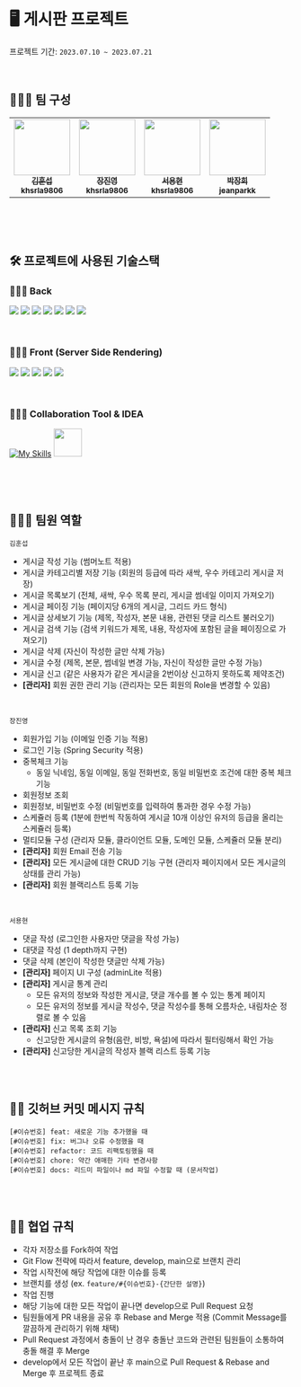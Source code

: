 # 🖥️ 게시판 프로젝트

프로젝트 기간: `2023.07.10 ~ 2023.07.21`

<br>

## 🧑🏻‍💻 팀 구성
<table>
   <tr>
      <td align="center">
        <a href="https://github.com/khsrla9806">
          <img src="https://avatars.githubusercontent.com/u/70641477?v=4" width="100px;" alt=""/><br>
          <sub><b>김훈섭</b></sub><br>
          <sub><b>khsrla9806</b></sub>
        </a>
      </td>
     <td align="center">
        <a href="https://github.com/jinyngg">
          <img src="https://avatars.githubusercontent.com/u/96164211?v=4" width="100px;" alt=""/><br>
          <sub><b>장진영</b></sub><br>
          <sub><b>khsrla9806</b></sub>
        </a>
      </td>
     <td align="center">
        <a href="https://github.com/zjdtm">
          <img src="https://avatars.githubusercontent.com/u/35757620?v=4" width="100px;" alt=""/><br>
          <sub><b>서용현</b></sub><br>
          <sub><b>khsrla9806</b></sub>
        </a>
      </td>
      <td align="center">
        <a href="https://github.com/jeanparkk">
          <img src="https://avatars.githubusercontent.com/u/119830820?v=4" width="100px;" alt=""/><br>
          <sub><b>박장희</b></sub><br>
          <sub><b>jeanparkk</b></sub>
        </a>
      </td>
   </tr>
</table>

<br><br><br>

## 🛠️ 프로젝트에 사용된 기술스택
### 🧑🏻‍💻 Back
<img src="https://img.shields.io/badge/SpringBoot-6DB33F?style=flat-square&logo=springboot&logoColor=white"> <img src="https://img.shields.io/badge/Spring Security-6DB33F?style=flat-square&logo=springsecurity&logoColor=white"> <img src="https://img.shields.io/badge/Spring Data JPA-6DB33F?style=flat-square&logo=spring&logoColor=white"> <img src="https://img.shields.io/badge/MyBatis-41454A?style=flat-square&logo=&logoColor=white"> <img src="https://img.shields.io/badge/Java 11-FF160B?style=flat-square&logo=java&logoColor=white"> <img src="https://img.shields.io/badge/Gradle-02303A?style=flat-square&logo=gradle&logoColor=white"> <img src="https://img.shields.io/badge/MySQL-4479A1?style=flat-square&logo=mysql&logoColor=white">

<br>

### 🧑🏻‍💻 Front (Server Side Rendering)
<img src="https://img.shields.io/badge/Thymeleaf-005F0F?style=flat-square&logo=thymeleaf&logoColor=white"> <img src="https://img.shields.io/badge/Javascript-F7DF1E?style=flat-square&logo=javascript&logoColor=white"> <img src="https://img.shields.io/badge/HTML5-E34F26?style=flat-square&logo=html5&logoColor=white"> <img src="https://img.shields.io/badge/CSS3-1572B6?style=flat-square&logo=css3&logoColor=white"> <img src="https://img.shields.io/badge/Bootstrap-7952B3?style=flat-square&logo=bootstrap&logoColor=white">

<br>

### 🙆🏻‍♂️ Collaboration Tool & IDEA
[![My Skills](https://skillicons.dev/icons?i=idea,git,github)](https://skillicons.dev) <img src="https://github.com/khsrla9806/board-project/assets/70641477/7c3f68ac-1a63-46a8-8fce-9715fd1d033e" width="50">

<br><br><br>

## 🙋🏻‍♂️ 팀원 역할
`김훈섭`
- 게시글 작성 기능 (썸머노트 적용)
- 게시글 카테고리별 저장 기능 (회원의 등급에 따라 새싹, 우수 카테고리 게시글 저장)
- 게시글 목록보기 (전체, 새싹, 우수 목록 분리, 게시글 썸네일 이미지 가져오기)
- 게시글 페이징 기능 (페이지당 6개의 게시글, 그리드 카드 형식)
- 게시글 상세보기 기능 (제목, 작성자, 본문 내용, 관련된 댓글 리스트 불러오기)
- 게시글 검색 기능 (검색 키워드가 제목, 내용, 작성자에 포함된 글을 페이징으로 가져오기)
- 게시글 삭제 (자신이 작성한 글만 삭제 가능)
- 게시글 수정 (제목, 본문, 썸네일 변경 가능, 자신이 작성한 글만 수정 가능)
- 게시글 신고 (같은 사용자가 같은 게시글을 2번이상 신고하지 못하도록 제약조건)
- **[관리자]** 회원 권한 관리 기능 (관리자는 모든 회원의 Role을 변경할 수 있음)

<br>

`장진영`
- 회원가입 기능 (이메일 인증 기능 적용)
- 로그인 기능 (Spring Security 적용)
- 중복체크 기능
  - 동일 닉네임, 동일 이메일, 동일 전화번호, 동일 비밀번호 조건에 대한 중복 체크 기능
- 회원정보 조회
- 회원정보, 비밀번호 수정 (비밀번호를 입력하여 통과한 경우 수정 가능)
- 스케쥴러 등록 (1분에 한번씩 작동하여 게시글 10개 이상인 유저의 등급을 올리는 스케쥴러 등록)
- 멀티모듈 구성 (관리자 모듈, 클라이언트 모듈, 도메인 모듈, 스케쥴러 모듈 분리)
- **[관리자]** 회원 Email 전송 기능
- **[관리자]** 모든 게시글에 대한 CRUD 기능 구현 (관리자 페이지에서 모든 게시글의 상태를 관리 가능)
- **[관리자]** 회원 블랙리스트 등록 기능

<br>

`서용현`
- 댓글 작성 (로그인한 사용자만 댓글을 작성 가능)
- 대댓글 작성 (1 depth까지 구현)
- 댓글 삭제 (본인이 작성한 댓글만 삭제 가능)
- **[관리자]** 페이지 UI 구성 (adminLite 적용)
- **[관리자]** 게시글 통계 관리
  - 모든 유저의 정보와 작성한 게시글, 댓글 개수를 볼 수 있는 통계 페이지
  - 모든 유저의 정보를 게시글 작성수, 댓글 작성수를 통해 오름차순, 내림차순 정렬로 볼 수 있음
- **[관리자]** 신고 목록 조회 기능
  - 신고당한 게시글의 유형(음란, 비방, 욕설)에 따라서 필터링해서 확인 가능
- **[관리자]** 신고당한 게시글의 작성자 블랙 리스트 등록 기능

<br><br>

## ✋🏻 깃허브 커밋 메시지 규칙
```
[#이슈번호] feat: 새로운 기능 추가했을 때
[#이슈번호] fix: 버그나 오류 수정했을 때
[#이슈번호] refactor: 코드 리팩토링했을 때
[#이슈번호] chore: 약간 애매한 기타 변경사항
[#이슈번호] docs: 리드미 파일이나 md 파일 수정할 때 (문서작업)
```

<br><br>

## 🙌🏻 협업 규칙
- 각자 저장소를 Fork하여 작업
- Git Flow 전략에 따라서 feature, develop, main으로 브랜치 관리
- 작업 시작전에 해당 작업에 대한 이슈를 등록
- 브랜치를 생성 (ex. `feature/#{이슈번호}-{간단한 설명}`)
- 작업 진행
- 해당 기능에 대한 모든 작업이 끝나면 develop으로 Pull Request 요청
- 팀원들에게 PR 내용을 공유 후 Rebase and Merge 적용 (Commit Message를 깔끔하게 관리하기 위해 채택)
- Pull Request 과정에서 충돌이 난 경우 충돌난 코드와 관련된 팀원들이 소통하여 충돌 해결 후 Merge
- develop에서 모든 작업이 끝난 후 main으로 Pull Request & Rebase and Merge 후 프로젝트 종료
